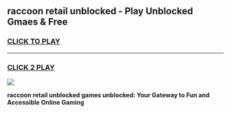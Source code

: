 
## raccoon retail unblocked - Play Unblocked Gmaes & Free
<h3>
<a href="https://news.freeplayer.one?title=raccoon_retail_unblocked&ref=23F">CLICK TO PLAY</a></h3>
<hr>

<h3>
<a href="https://news.freeplayer.one?title=raccoon_retail_unblocked&ref=23F">CLICK 2 PLAY</a>
  
</h3>

<a href="https://news.freeplayer.one?title=raccoon_retail_unblocked&ref=23F/"><img src="https://clearcache.store/games.png"></a>


**raccoon retail unblocked games unblocked: Your Gateway to Fun and Accessible Online Gaming**

